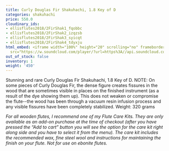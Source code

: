 ```yaml
---
title: Curly Douglas Fir Shakuhachi, 1.8 Key of D
categories: shakuhachi
price: 550.0
cloudinary_ids:
- ellisflutes2018/2FirShak1_fqobbc
- ellisflutes2018/2FirShak2_izqzsb
- ellisflutes2018/2FirShak3_syicqt
- ellisflutes2018/2FirShak4_tdyxju
html_embed: <iframe width="100%" height="20" scrolling="no" frameborder="no" allow="autoplay"
  src="https://w.soundcloud.com/player/?url=https%3A//api.soundcloud.com/tracks/192693525&color=%23ff5500&inverse=false&auto_play=false&show_user=true"></iframe>
out_of_stock: false
inventory: 1
weight: '450'
---
```


Stunning and rare Curly Douglas Fir Shakuhachi, 1.8 Key of D.   NOTE: On some pieces of Curly Douglas Fir, the dense figure creates fissures in the wood that are sometimes visible in places on the finished instrument (as a result of the dye showing them up).  This does not weaken or compromise the flute--the wood has been through a vacuum resin infusion process and any visible fissures have been completely stabilized. Weight: 320 grams

*For all wooden flutes, I recommend one of my Flute Care Kits.  They are only available as an add-on purchase at the time of checkout (after you have pressed the “Add to cart” button you will see the option for the care kit right along side and you have to select it from the menu). The care kit includes the recommended wax, fine steel wool and instructions for maintaining the finish on your flute.  Not for use on ebonite flutes.*